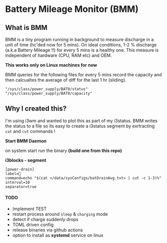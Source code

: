 # Battery Mileage Monitor (BMM)

## What is BMM 

BMM is a tiny program running in background to measure discharge in a unit of time (hc'ded now for 5 mins). On ideal conditions, 1-2 % discharge (a.k.a Battery Mileage !!) for every 5 mins is a healthy one.
This measure is independent of hardware (CPU, RAM etc) and OEM. 

**This works only on Linux machines for now**

BMM queries for the following files for every 5 mins record the capacity and then calcualtes the average of diff for the last 1 hr (sliding). 

    "/sys/class/power_supply/BAT0/status"
    "/sys/class/power_supply/BAT0/capacity"

## Why I created this?

I'm using i3wm and wanted to plot this as part of my i3status. BMM writes the status to a file so its easy to create a i3status segment by exrtracting `cat` and `cut` commands !

**Start BMM Daemon**

on system start run the binary __(build one from this repo)__

**i3blocks - segment**

    [power-drain]
    label=
    command=echo "$(cat </data/sysConfigs/batDrainAvg.txt> | cut -c 1-3)%"
    interval=10
    separator=true

#### TODO
- Implement TEST
- restart process around `sleep` & `charging` mode
- detect if charge  suddenly drops
- TOML driven config
- release binaries via github actions
- option to install as **systemd** service on linux
